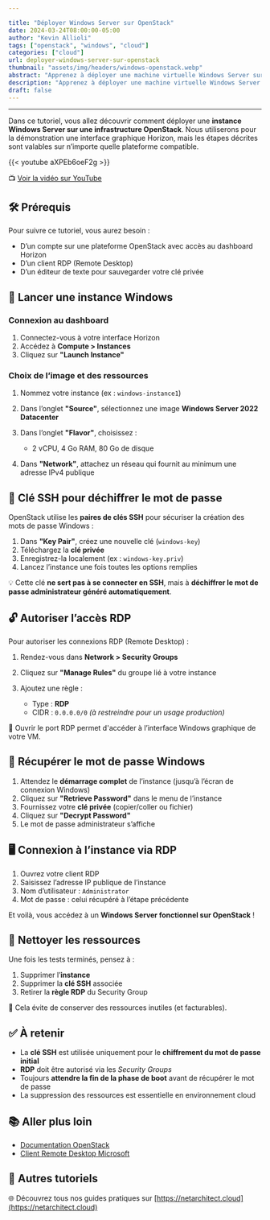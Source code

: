 ```yaml
---

title: "Déployer Windows Server sur OpenStack"
date: 2024-03-24T08:00:00-05:00
author: "Kevin Allioli"
tags: ["openstack", "windows", "cloud"]
categories: ["cloud"]
url: deployer-windows-server-sur-openstack
thumbnail: "assets/img/headers/windows-openstack.webp"
abstract: "Apprenez à déployer une machine virtuelle Windows Server sur OpenStack. Ce guide vous accompagne pas à pas, de la création de l’instance à la connexion RDP, avec gestion des clés et configuration réseau."
description: "Apprenez à déployer une machine virtuelle Windows Server sur OpenStack. Ce guide vous accompagne pas à pas, de la création de l’instance à la connexion RDP, avec gestion des clés et configuration réseau."
draft: false
---
```


------------

Dans ce tutoriel, vous allez découvrir comment déployer une **instance Windows Server sur une infrastructure OpenStack**. Nous utiliserons pour la démonstration une interface graphique Horizon, mais les étapes décrites sont valables sur n’importe quelle plateforme compatible.

{{< youtube aXPEb6oeF2g >}}

📺 [Voir la vidéo sur YouTube](https://www.youtube.com/watch?v=aXPEb6oeF2g)

## 🛠️ Prérequis

Pour suivre ce tutoriel, vous aurez besoin :

* D’un compte sur une plateforme OpenStack avec accès au dashboard Horizon
* D’un client RDP (Remote Desktop)
* D’un éditeur de texte pour sauvegarder votre clé privée

## 🧱 Lancer une instance Windows

### Connexion au dashboard

1. Connectez-vous à votre interface Horizon
2. Accédez à **Compute > Instances**
3. Cliquez sur **"Launch Instance"**

### Choix de l’image et des ressources

1. Nommez votre instance (ex : `windows-instance1`)
2. Dans l’onglet **"Source"**, sélectionnez une image **Windows Server 2022 Datacenter**
3. Dans l’onglet **"Flavor"**, choisissez :

   * 2 vCPU, 4 Go RAM, 80 Go de disque
4. Dans **"Network"**, attachez un réseau qui fournit au minimum une adresse IPv4 publique

## 🔐 Clé SSH pour déchiffrer le mot de passe

OpenStack utilise les **paires de clés SSH** pour sécuriser la création des mots de passe Windows :

1. Dans **"Key Pair"**, créez une nouvelle clé (`windows-key`)
2. Téléchargez la **clé privée**
3. Enregistrez-la localement (ex : `windows-key.priv`)
4. Lancez l’instance une fois toutes les options remplies

💡 Cette clé **ne sert pas à se connecter en SSH**, mais à **déchiffrer le mot de passe administrateur généré automatiquement**.

## 🔓 Autoriser l’accès RDP

Pour autoriser les connexions RDP (Remote Desktop) :

1. Rendez-vous dans **Network > Security Groups**
2. Cliquez sur **"Manage Rules"** du groupe lié à votre instance
3. Ajoutez une règle :

   * Type : **RDP**
   * CIDR : `0.0.0.0/0` *(à restreindre pour un usage production)*

🔐 Ouvrir le port RDP permet d'accéder à l’interface Windows graphique de votre VM.

## 🔑 Récupérer le mot de passe Windows

1. Attendez le **démarrage complet** de l’instance (jusqu’à l’écran de connexion Windows)
2. Cliquez sur **"Retrieve Password"** dans le menu de l’instance
3. Fournissez votre **clé privée** (copier/coller ou fichier)
4. Cliquez sur **"Decrypt Password"**
5. Le mot de passe administrateur s’affiche

## 🖥️ Connexion à l’instance via RDP

1. Ouvrez votre client RDP
2. Saisissez l’adresse IP publique de l’instance
3. Nom d’utilisateur : `Administrator`
4. Mot de passe : celui récupéré à l’étape précédente

Et voilà, vous accédez à un **Windows Server fonctionnel sur OpenStack** !

## 🧽 Nettoyer les ressources

Une fois les tests terminés, pensez à :

1. Supprimer l’**instance**
2. Supprimer la **clé SSH** associée
3. Retirer la **règle RDP** du Security Group

🧼 Cela évite de conserver des ressources inutiles (et facturables).

## ✅ À retenir

* La **clé SSH** est utilisée uniquement pour le **chiffrement du mot de passe initial**
* **RDP** doit être autorisé via les *Security Groups*
* Toujours **attendre la fin de la phase de boot** avant de récupérer le mot de passe
* La suppression des ressources est essentielle en environnement cloud

## 📚 Aller plus loin

* [Documentation OpenStack](https://docs.openstack.org/)
* [Client Remote Desktop Microsoft](https://learn.microsoft.com/en-us/windows-server/remote/remote-desktop-services/clients/remote-desktop-clients)

## 🔗 Autres tutoriels

🌐 Découvrez tous nos guides pratiques sur [https://netarchitect.cloud](https://netarchitect.cloud)
